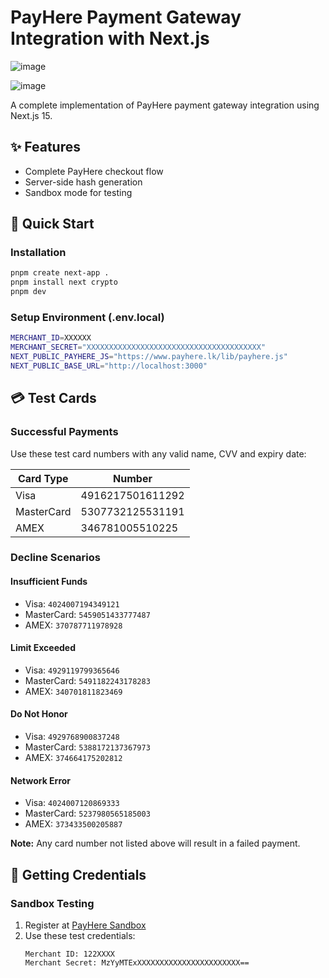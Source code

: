# PayHere Payment Gateway Integration with Next.js

![image](https://github.com/user-attachments/assets/fc53ffc2-4f0b-4a0b-ab49-1cf9eb488477)

![image](https://github.com/user-attachments/assets/4be58f85-ef7b-4642-9348-32346c2882b6)

A complete implementation of PayHere payment gateway integration using Next.js 15.

## ✨ Features

- Complete PayHere checkout flow
- Server-side hash generation
- Sandbox mode for testing

## 🚀 Quick Start

### Installation
```sh
pnpm create next-app .
pnpm install next crypto
pnpm dev
```

### Setup Environment (.env.local)
```bash
MERCHANT_ID=XXXXXX
MERCHANT_SECRET="XXXXXXXXXXXXXXXXXXXXXXXXXXXXXXXXXXXXXXX"
NEXT_PUBLIC_PAYHERE_JS="https://www.payhere.lk/lib/payhere.js"
NEXT_PUBLIC_BASE_URL="http://localhost:3000"
```

## 💳 Test Cards

### Successful Payments
Use these test card numbers with any valid name, CVV and expiry date:

| Card Type       | Number             |
|-----------------|--------------------|
| Visa            | 4916217501611292   |
| MasterCard      | 5307732125531191   |
| AMEX            | 346781005510225    |

### Decline Scenarios

#### Insufficient Funds
- Visa: `4024007194349121`
- MasterCard: `5459051433777487`
- AMEX: `370787711978928`

#### Limit Exceeded
- Visa: `4929119799365646`
- MasterCard: `5491182243178283`
- AMEX: `340701811823469`

#### Do Not Honor
- Visa: `4929768900837248`
- MasterCard: `5388172137367973`
- AMEX: `374664175202812`

#### Network Error
- Visa: `4024007120869333`
- MasterCard: `5237980565185003`
- AMEX: `373433500205887`

**Note:** Any card number not listed above will result in a failed payment.

## 🔑 Getting Credentials

### Sandbox Testing
1. Register at [PayHere Sandbox](https://sandbox.payhere.lk/)
2. Use these test credentials:
   ```
   Merchant ID: 122XXXX
   Merchant Secret: MzYyMTExXXXXXXXXXXXXXXXXXXXXXXX==
   ```
